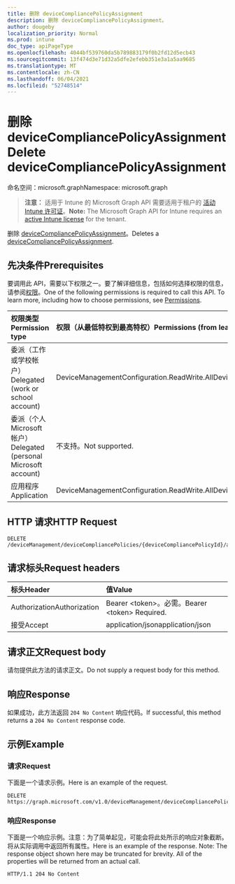 ```yaml
---
title: 删除 deviceCompliancePolicyAssignment
description: 删除 deviceCompliancePolicyAssignment。
author: dougeby
localization_priority: Normal
ms.prod: intune
doc_type: apiPageType
ms.openlocfilehash: 4044bf539760da5b789883179f0b2fd12d5ecb43
ms.sourcegitcommit: 13f474d3e71d32a5dfe2efebb351e3a1a5aa9685
ms.translationtype: MT
ms.contentlocale: zh-CN
ms.lasthandoff: 06/04/2021
ms.locfileid: "52748514"
---
```

# <a name="delete-devicecompliancepolicyassignment"></a><span data-ttu-id="00c1d-103">删除 deviceCompliancePolicyAssignment</span><span class="sxs-lookup"><span data-stu-id="00c1d-103">Delete deviceCompliancePolicyAssignment</span></span>

<span data-ttu-id="00c1d-104">命名空间：microsoft.graph</span><span class="sxs-lookup"><span data-stu-id="00c1d-104">Namespace: microsoft.graph</span></span>

> <span data-ttu-id="00c1d-105">**注意：** 适用于 Intune 的 Microsoft Graph API 需要适用于租户的 [活动 Intune 许可证](https://go.microsoft.com/fwlink/?linkid=839381)。</span><span class="sxs-lookup"><span data-stu-id="00c1d-105">**Note:** The Microsoft Graph API for Intune requires an [active Intune license](https://go.microsoft.com/fwlink/?linkid=839381) for the tenant.</span></span>

<span data-ttu-id="00c1d-106">删除 [deviceCompliancePolicyAssignment](../resources/intune-deviceconfig-devicecompliancepolicyassignment.md)。</span><span class="sxs-lookup"><span data-stu-id="00c1d-106">Deletes a [deviceCompliancePolicyAssignment](../resources/intune-deviceconfig-devicecompliancepolicyassignment.md).</span></span>

## <a name="prerequisites"></a><span data-ttu-id="00c1d-107">先决条件</span><span class="sxs-lookup"><span data-stu-id="00c1d-107">Prerequisites</span></span>
<span data-ttu-id="00c1d-p101">要调用此 API，需要以下权限之一。要了解详细信息，包括如何选择权限的信息，请参阅[权限](/graph/permissions-reference)。</span><span class="sxs-lookup"><span data-stu-id="00c1d-p101">One of the following permissions is required to call this API. To learn more, including how to choose permissions, see [Permissions](/graph/permissions-reference).</span></span>

|<span data-ttu-id="00c1d-110">权限类型</span><span class="sxs-lookup"><span data-stu-id="00c1d-110">Permission type</span></span>|<span data-ttu-id="00c1d-111">权限（从最低特权到最高特权）</span><span class="sxs-lookup"><span data-stu-id="00c1d-111">Permissions (from least to most privileged)</span></span>|
|:---|:---|
|<span data-ttu-id="00c1d-112">委派（工作或学校帐户）</span><span class="sxs-lookup"><span data-stu-id="00c1d-112">Delegated (work or school account)</span></span>|<span data-ttu-id="00c1d-113">DeviceManagementConfiguration.ReadWrite.All</span><span class="sxs-lookup"><span data-stu-id="00c1d-113">DeviceManagementConfiguration.ReadWrite.All</span></span>|
|<span data-ttu-id="00c1d-114">委派（个人 Microsoft 帐户）</span><span class="sxs-lookup"><span data-stu-id="00c1d-114">Delegated (personal Microsoft account)</span></span>|<span data-ttu-id="00c1d-115">不支持。</span><span class="sxs-lookup"><span data-stu-id="00c1d-115">Not supported.</span></span>|
|<span data-ttu-id="00c1d-116">应用程序</span><span class="sxs-lookup"><span data-stu-id="00c1d-116">Application</span></span>|<span data-ttu-id="00c1d-117">DeviceManagementConfiguration.ReadWrite.All</span><span class="sxs-lookup"><span data-stu-id="00c1d-117">DeviceManagementConfiguration.ReadWrite.All</span></span>|

## <a name="http-request"></a><span data-ttu-id="00c1d-118">HTTP 请求</span><span class="sxs-lookup"><span data-stu-id="00c1d-118">HTTP Request</span></span>
<!-- {
  "blockType": "ignored"
}
-->
``` http
DELETE /deviceManagement/deviceCompliancePolicies/{deviceCompliancePolicyId}/assignments/{deviceCompliancePolicyAssignmentId}
```

## <a name="request-headers"></a><span data-ttu-id="00c1d-119">请求标头</span><span class="sxs-lookup"><span data-stu-id="00c1d-119">Request headers</span></span>
|<span data-ttu-id="00c1d-120">标头</span><span class="sxs-lookup"><span data-stu-id="00c1d-120">Header</span></span>|<span data-ttu-id="00c1d-121">值</span><span class="sxs-lookup"><span data-stu-id="00c1d-121">Value</span></span>|
|:---|:---|
|<span data-ttu-id="00c1d-122">Authorization</span><span class="sxs-lookup"><span data-stu-id="00c1d-122">Authorization</span></span>|<span data-ttu-id="00c1d-123">Bearer &lt;token&gt;。必需。</span><span class="sxs-lookup"><span data-stu-id="00c1d-123">Bearer &lt;token&gt; Required.</span></span>|
|<span data-ttu-id="00c1d-124">接受</span><span class="sxs-lookup"><span data-stu-id="00c1d-124">Accept</span></span>|<span data-ttu-id="00c1d-125">application/json</span><span class="sxs-lookup"><span data-stu-id="00c1d-125">application/json</span></span>|

## <a name="request-body"></a><span data-ttu-id="00c1d-126">请求正文</span><span class="sxs-lookup"><span data-stu-id="00c1d-126">Request body</span></span>
<span data-ttu-id="00c1d-127">请勿提供此方法的请求正文。</span><span class="sxs-lookup"><span data-stu-id="00c1d-127">Do not supply a request body for this method.</span></span>

## <a name="response"></a><span data-ttu-id="00c1d-128">响应</span><span class="sxs-lookup"><span data-stu-id="00c1d-128">Response</span></span>
<span data-ttu-id="00c1d-129">如果成功，此方法返回 `204 No Content` 响应代码。</span><span class="sxs-lookup"><span data-stu-id="00c1d-129">If successful, this method returns a `204 No Content` response code.</span></span>

## <a name="example"></a><span data-ttu-id="00c1d-130">示例</span><span class="sxs-lookup"><span data-stu-id="00c1d-130">Example</span></span>

### <a name="request"></a><span data-ttu-id="00c1d-131">请求</span><span class="sxs-lookup"><span data-stu-id="00c1d-131">Request</span></span>
<span data-ttu-id="00c1d-132">下面是一个请求示例。</span><span class="sxs-lookup"><span data-stu-id="00c1d-132">Here is an example of the request.</span></span>
``` http
DELETE https://graph.microsoft.com/v1.0/deviceManagement/deviceCompliancePolicies/{deviceCompliancePolicyId}/assignments/{deviceCompliancePolicyAssignmentId}
```

### <a name="response"></a><span data-ttu-id="00c1d-133">响应</span><span class="sxs-lookup"><span data-stu-id="00c1d-133">Response</span></span>
<span data-ttu-id="00c1d-p102">下面是一个响应示例。注意：为了简单起见，可能会将此处所示的响应对象截断。将从实际调用中返回所有属性。</span><span class="sxs-lookup"><span data-stu-id="00c1d-p102">Here is an example of the response. Note: The response object shown here may be truncated for brevity. All of the properties will be returned from an actual call.</span></span>
``` http
HTTP/1.1 204 No Content
```




